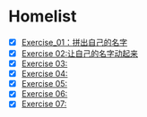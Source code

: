 # Homelist
- [x] [Exercise_01：拼出自己的名字](https://github.com/SnowArchy/compuational_physics_N2015301020086/blob/master/exercise_01)
- [x] [Exercise 02:让自己的名字动起来](https://github.com/SnowArchy/compuational_physics_N2015301020086/blob/master/exercise_02(1))
- [x] [Exercise 03:]()
- [x] [Exercise 04:]()
- [x] [Exercise 05:]()
- [x] [Exercise 06:]()
- [x] [Exercise 07:]()

